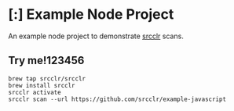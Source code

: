 # [:] Example Node Project

An example node project to demonstrate [srcclr](https://www.srcclr.com) scans.

## Try me!123456

```
brew tap srcclr/srcclr
brew install srcclr
srcclr activate
srcclr scan --url https://github.com/srcclr/example-javascript
```
